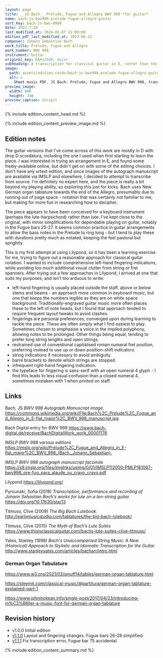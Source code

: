 ```yaml
---
layout: page
title: __JS Bach__ Prelude, Fugue and Allegro BWV 998 *for guitar*
name: bach-js-bwv998-prelude-fugue-allegro-guitar
sort_key: bach-js-bwv-0998
date: 2022-7-28
last_modified_at: 2024-02-07 22:00:00
edition_pdf_last_modified_at: 2023-08-12
composer: Johann Sebastian Bach
work_title: Prelude, Fugue and Allegro
work_number: BWV 998
instrument: Guitar
original_key: E&#x266D; major
subheading: A transcription for classical guitar in E, rather than the more usual D.
image:
  path: assets/edition-cards/bach-js-bwv998-prelude-fugue-allegro-guitar.card.jpg
  alt: >
    Sheet music PDF. JS Bach: Prelude, Fugue and Allegro BWV 998, transcribed for classical guitar.
preview_image:
  width: 800
  height: 740
preview_caption: Incipit
---
```


{% include edition_content_head.md %}
<!--more-->
{% include edition_content_preview_image.md %}

## Edition notes

The guitar versions that I've come across of this work are mostly in D with drop D scordatura, including the one I used when first starting to learn the piece. I was interested in trying an arrangement in E, and found some freely-available online, but didn't get on with some of the editing choices. I don't have any urtext edition, and since images of the autograph manuscript are available via IMSLP and elsewhere, I decided to attempt to transcribe from source. I'm definitely no expert here, and the piece is really a bit beyond my playing ability, so exploring this just for kicks. Bach uses New German organ tablature towards the end of the Allegro, presumably due to running out of page space - notation that was certainly not familiar to me, but making for more fun in researching how to decipher.

The piece appears to have been conceived for a keyboard instrument (perhaps the lute-harpsichord) rather than lute. I've kept close to the original, with minor simplifications for dependable playing on guitar, notably in the Fugue bars 25-27. It seems common practice in guitar arrangements to allow the bass notes in the Prelude to ring long - but I tend to play these with durations pretty much as notated, keeping the feel pastoral but sprightly.

This is my first attempt at using Lilypond, so it has been a learning exercise for me, trying to figure out a reasonable approach for classical guitar notation. I wanted to include comprehensive left-hand fingering indications, while avoiding too much additional visual clutter from string or fret spanners. After trying out a few approaches in Lilypond, I arrived at one that suits my purposes, and isn't too arduous to write:

* left-hand fingering is usually placed outside the staff, above or below stems and beams - an approach more common in keyboard music, but one that keeps the numbers legible as they are on white space background. Traditionally-engraved guitar music more often places these to the left of note heads, but I found that approach tended to require frequent layout tweaks to avoid clashes.
* fingerings are personal preferences, converged upon during learning to tackle the piece. These are often simply what I find easiest to play. Sometimes chosen to emphasise a voice in the implied polyphony, allowing notes to be prolonged. Other things being equal, tending to prefer long string lengths and open strings.
* restrained use of conventional capitalised roman numeral fret position, preferring instead to use up or down position-shift indicators.
* string indications if necessary to avoid ambiguity.
* barré brackets to denote which strings are stopped.
* infrequent right-hand fingering indication.
* the typeface for fingering is sans-serif with an open numeral 4 glyph - I find this leads to less visual confusion than a closed numeral 4, sometimes mistaken with 1 when printed on staff.

## Links

Bach, JS *BWV 998 Autograph Manuscript image*. <https://commons.wikimedia.org/wiki/File:Bach%2C_Prelude%2C_Fugue_and_Allegro_in_E-flat_major%2C_BWV_998_manuscript.jpg>

Bach Digital entry for BWV 998 <https://www.bach-digital.de/receive/BachDigitalWork_work_00001176>

IMSLP *BWV 998 various editions* <https://imslp.org/wiki/Prelude%2C_Fugue_and_Allegro_in_E-flat_major%2C_BWV_998_(Bach,_Johann_Sebastian).>

IMSLP *BWV 998 autograph manuscript facsimile* <https://s9.imslp.org/files/imglnks/usimg/0/01/IMSLP112000-PMLP181067-bwv998_pre-fug_para_alaude_ou_cravo_cravo.pdf>

Lilypond <https://lilypond.org/>

Pyrounaki, Sofia (2018) *Transcription, performance and recording of
Johann Sebastian Bach's works for lute on a
ten-string guitar.* <https://doi.org/10.17630/sta/13>

Titmuss, Clive (2009) *The Big Bach Lutebook*.
<http://earlymusicstudio.com/tablatures/the-big-bach-lutebook/>

Titmuss, Clive (2015) *The Myth of Bach’s Lute Suites* <https://www.thisisclassicalguitar.com/bachs-lute-suites-clive-titmuss/>

Yates, Stanley (1998) *Bach's Unaccompanied String Music: A New (Historical) Approach to Stylistic and Idiomatic Transcription for the Guitar*. <http://www.stanleyyates.com/articles/bacharr/intro.html>



### German Organ Tabulature
<https://www.w3.org/2021/03/smufl14/tables/german-organ-tablature.html>

<https://steemit.com/classical-music/@partitura/german-organ-tablature-explained-part-1>

<https://www.johnmckean.info/single-post/2017/04/23/introducing-m%C3%B6ller-a-music-font-for-german-organ-tablature>

## Revision history
* v1.0.0 Initial edition
* [v1.1.0](https://github.com/jonty-dawson/music-scores/commit/61226f7fbba288a6505a4863692b2c9383c741b3) Layout and fingering changes. Fugue bars 26-28 simplified.
* [v1.1.1](https://github.com/jonty-dawson/music-scores/commit/fa8565fd91e00530e9822f793d47360d0cdd685c) Fix transcription error, Fugue bar 75 accidental.

{% include edition_content_summary.md %}
